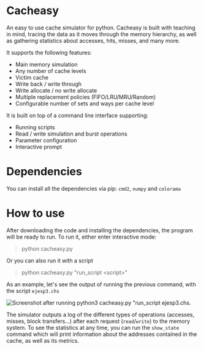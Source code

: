 # Cacheasy
An easy to use cache simulator for python. Cacheasy is built with teaching in mind, tracing the data as it moves through the memory hierarchy, as well as gathering statistics about accesses, hits, misses, and many more.

It supports the following features:
* Main memory simulation
* Any number of cache levels
* Victim cache
* Write back / write through
* Write allocate / no write allocate
* Multiple replacement policies (FIFO/LRU/MRU/Random)
* Configurable number of sets and ways per cache level

It is built on top of a command line interface supporting:
* Running scripts
* Read / write simulation and burst operations
* Parameter configuration
* Interactive prompt

# Dependencies
You can install all the dependencies via pip: `cmd2`, `numpy` and `colorama`

# How to use
After downloading the code and installing the dependencies, the program will be ready to run. To run it, either enter interactive mode:

> python cacheasy.py

Or you can also run it with a script

> python cacheasy.py "run_script \<script\>"

As an example, let's see the output of running the previous command, with the script `ejesp3.chs`

![Screenshot after running `python3 cacheasy.py "run_script ejesp3.chs`.](https://github.com/Daniel-BG/cacheasy/res/example.png)

The simulator outputs a log of the different types of operations (accesses, misses, block transfers...) after each request (`read`/`write`) to the memory system. To see the statistics at any time, you can run the `show_state` command which will print information about the addresses contained in the cache, as well as its metrics.